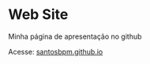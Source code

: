 # Web Site

Minha página de apresentação no github

Acesse: [santosbpm.github.io](https://santosbpm.github.io/my-git-site/)
